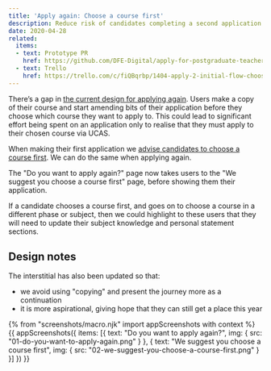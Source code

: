 ```yaml
---
title: 'Apply again: Choose a course first'
description: Reduce risk of candidates completing a second application for a course that is only available through UCAS.
date: 2020-04-28
related:
  items:
  - text: Prototype PR
    href: https://github.com/DFE-Digital/apply-for-postgraduate-teacher-training-prototype/pull/385
  - text: Trello
    href: https://trello.com/c/fiQBqrbp/1404-apply-2-initial-flow-choosing-a-course
---
```


There’s a gap in [the current design for applying again](/apply-for-teacher-training/applying-again-iteration). Users make a copy of their course and start amending bits of their application before they choose which course they want to apply to. This could lead to significant effort being spent on an application only to realise that they must apply to their chosen course via UCAS.

When making their first application we [advise candidates to choose a course first](/apply-for-teacher-training/dual-running#we-suggest-you-choose-a-course-first). We can do the same when applying again.

The "Do you want to apply again?" page now takes users to the "We suggest you choose a course first" page, before showing them their application.

If a candidate chooses a course first, and goes on to choose a course in a different phase or subject, then we could highlight to these users that they will need to update their subject knowledge and personal statement sections.

## Design notes

The interstitial has also been updated so that:
- we avoid using "copying" and present the journey more as a continuation
- it is more aspirational, giving hope that they can still get a place this year

{% from "screenshots/macro.njk" import appScreenshots with context %}
{{ appScreenshots({
  items: [{
      text: "Do you want to apply again?",
      img: { src: "01-do-you-want-to-apply-again.png" }
    }, {
      text: "We suggest you choose a course first",
      img: { src: "02-we-suggest-you-choose-a-course-first.png" }
    }]
}) }}
